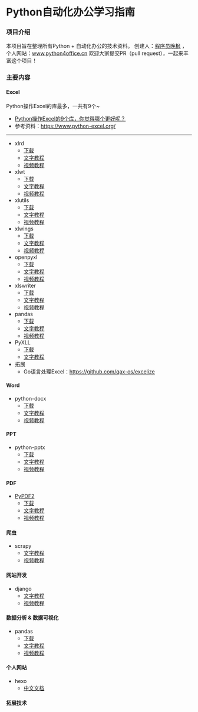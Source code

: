 # Python自动化办公学习指南

### 项目介绍
本项目旨在整理所有Python + 自动化办公的技术资料。
创建人：[程序员晚枫](https://mp.weixin.qq.com/s/brapCp8aZxIOjgE8qLWs3A) ， 个人网站：www.python4office.cn
欢迎大家提交PR（pull request），一起来丰富这个项目！

### 主要内容

#### Excel
Python操作Excel的库最多，一共有9个~
- [Python操作Excel的9个库，你觉得哪个更好呢？](https://mp.weixin.qq.com/s/elkIG3doSityx2n0AmjT_Q)
- 参考资料：https://www.python-excel.org/
------
- xlrd
    - [下载](https://pypi.org/project/xlrd/)
    - [文字教程](http://xlrd.readthedocs.io/en/latest/)
    - [视频教程](https://www.bilibili.com/video/BV1y54y1i78U?p=13)
- xlwt
    - [下载](https://pypi.python.org/pypi/xlwt)
    - [文字教程](https://xlwt.readthedocs.io/en/latest/)
    - [视频教程](https://www.bilibili.com/video/BV1y54y1i78U?p=13)
- xlutils
    - [下载](https://pypi.python.org/pypi/xlutils)
    - [文字教程](https://xlutils.readthedocs.io/en/latest/)
    - [视频教程](https://www.bilibili.com/video/BV1y54y1i78U?p=14)
- xlwings
    - [下载](https://pypi.org/project/xlwings/)
    - [文字教程](https://docs.xlwings.org/en/stable/)
    - [视频教程](https://www.bilibili.com/video/BV1my4y1x7NQ)
- openpyxl
    - [下载](https://pypi.python.org/pypi/openpyxl)
    - [文字教程](https://openpyxl.readthedocs.io/en/stable/)
    - [视频教程](https://www.bilibili.com/video/BV1eM4y1A7JR)
- xlswriter
    - [下载](https://pypi.python.org/pypi/XlsxWriter)
    - [文字教程](https://xlsxwriter.readthedocs.io/)
    - [视频教程](https://www.bilibili.com/video/BV1y54y1i78U?p=18)
- pandas
    - [下载]()
    - [文字教程](https://pandas.pydata.org/)
    - [视频教程](https://www.bilibili.com/video/BV1hk4y1C73S)
- PyXLL
    - [下载](https://www.pyxll.com/download.html)
    - [文字教程](https://mp.weixin.qq.com/s/eczI5fe2xg42563ksDGcxA)
- 拓展
    - Go语言处理Excel：https://github.com/qax-os/excelize
#### Word

- python-docx
    - [下载](http://pypi.python.org/pypi/python-docx)
    - [文字教程](https://python-docx.readthedocs.io/en/latest/)
    - [视频教程](https://www.bilibili.com/video/BV1hy4y187eQ)

#### PPT

- python-pptx
    - [下载](http://pypi.python.org/pypi/python-pptx)
    - [文字教程](https://python-pptx.readthedocs.io/en/latest/)
    - [视频教程](https://www.bilibili.com/video/BV1564y127Ws)

#### PDF

- [PyPDF2](https://www.bilibili.com/video/BV18V411J7Cy)
    - [下载](https://pypi.org/project/PyPDF2/)
    - [文字教程](https://pypdf2.readthedocs.io/en/latest/)
    - [视频教程](https://www.bilibili.com/video/BV18V411J7Cy)

#### 爬虫

- scrapy
    - [文字教程](https://scrapy.org/)
    - [视频教程](https://www.bilibili.com/video/BV1LV411m7Ym)

#### 网站开发
- django
    - [文字教程](https://www.djangoproject.com/)
    - [视频教程](https://mp.weixin.qq.com/s/2BPiuy_gRA4j6CTWG7jVtQ)

#### 数据分析 & 数据可视化
- pandas
    - [下载]()
    - [文字教程](https://pandas.pydata.org/)
    - [视频教程](https://www.bilibili.com/video/BV1hk4y1C73S)
#### 个人网站
- hexo
    - [中文文档](https://hexo.io/zh-cn/)

#### 拓展技术

    